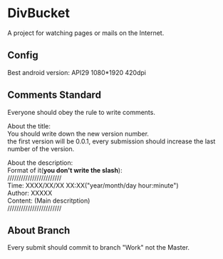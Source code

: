 # DivBucket
A project for watching pages or mails on the Internet.

## Config
Best android version: API29 1080*1920 420dpi<br>

## Comments Standard
Everyone should obey the rule to write comments.<br>

About the title:<br>
You should write down the new version number.<br>
the first version will be 0.0.1, every submission should increase the last number of the version.<br>

About the description:<br>
Format of it(**you don't write the slash**):<br>
////////////////////////<br>
Time: XXXX/XX/XX XX:XX("year/month/day hour:minute")<br>
Author: XXXXX<br>
Content: (Main descritption)<br>
////////////////////////<br>


## About Branch
Every submit should commit to branch "Work" not the Master.<br>
